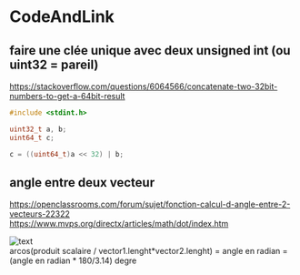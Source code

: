 # CodeAndLink

## faire une clée unique avec deux unsigned int (ou uint32 = pareil)
https://stackoverflow.com/questions/6064566/concatenate-two-32bit-numbers-to-get-a-64bit-result
```c++
#include <stdint.h>

uint32_t a, b;
uint64_t c;

c = ((uint64_t)a << 32) | b;  
````
## angle entre deux vecteur
https://openclassrooms.com/forum/sujet/fonction-calcul-d-angle-entre-2-vecteurs-22322  
https://www.mvps.org/directx/articles/math/dot/index.htm  

![text](angle.png)  
arcos(produit scalaire / vector1.lenght*vector2.lenght) = angle en radian = (angle en radian * 180/3.14) degre  
